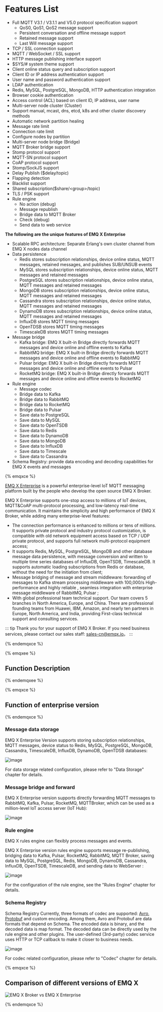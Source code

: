 # Features List

- Full MQTT V3.1 / V3.1.1 and V5.0 protocol specification support
  - QoS0, QoS1, QoS2 message support
  - Persistent conversation and offline message support
  - Retained message support
  - Last Will message support
- TCP / SSL connection support
- MQTT / WebSocket / SSL support
- HTTP message publishing interface support
- $SYS/\# system theme support
- Client online status query and subscription support
- Client ID or IP address authentication support
- User name and password authentication support
- LDAP authentication
- Redis, MySQL, PostgreSQL, MongoDB, HTTP authentication integration
- Browser cookie authentication
- Access control (ACL) based on client ID, IP address, user name
- Multi-server node cluster (Cluster)
- Support manual, mcast, dns, etcd, k8s and other cluster discovery methods
- Automatic network partition healing
- Message rate limit
- Connection rate limit
- Configure nodes by partition
- Multi-server node bridge (Bridge)
- MQTT Broker bridge support
- Stomp protocol support
- MQTT-SN protocol support
- CoAP protocol support
- Stomp/SockJS support
- Delay Publish ($delay/topic)
- Flapping detection
- Blacklist support
- Shared subscription($share/<group\>/topic)
- TLS / PSK support
- Rule engine
  - No action (debug)
  - Message republish
  - Bridge data to MQTT Broker
  - Check (debug)
  - Send data to web service

<strong class="emqxce">
The following are the unique features of EMQ X Enterprise
</strong>

- Scalable RPC architecture: Separate Erlang's own cluster channel from EMQ X nodes data channel
- Data persistence
  - Redis stores subscription relationships, device online status, MQTT messages, retained messages, and publishes SUB/UNSUB events
  - MySQL stores subscription relationships, device online status, MQTT messages and retained messages
  - PostgreSQL  stores subscription relationships, device online status, MQTT messages and retained messages
  - MongoDB  stores subscription relationships, device online status, MQTT messages and retained messages
  - Cassandra  stores subscription relationships, device online status, MQTT messages and retained messages
  - DynamoDB  stores subscription relationships, device online status, MQTT messages and retained messages
  - InfluxDB stores MQTT timing messages
  - OpenTDSB stores MQTT timing messages
  - TimescaleDB stores MQTT timing messages
- Message bridge
  - Kafka bridge: EMQ X built-in Bridge directly forwards MQTT messages and device online and offline events to Kafka
  - RabbitMQ bridge: EMQ X built-in Bridge directly forwards MQTT messages and device online and offline events to RabbitMQ
  - Pulsar bridge: EMQ X built-in Bridge directly forwards MQTT messages and device online and offline events to Pulsar
  - RocketMQ bridge: EMQ X built-in Bridge directly forwards MQTT messages and device online and offline events to RocketMQ
- Rule engine
  - Message codec
  - Bridge data to Kafka
  - Bridge data to RabbitMQ
  - Bridge data to RocketMQ
  - Bridge data to Pulsar
  - Save data to PostgreSQL
  - Save data to MySQL
  - Save data to OpenTSDB
  - Save data to Redis
  - Save data to DynamoDB
  - Save data to MongoDB
  - Save data to InfluxDB
  - Save data to Timescale
  - Save data to Cassandra
- Schema Registry: provide data encoding and decoding capabilities for EMQ X events and messages

{% emqxce %}

[EMQ X Enterprise](https://www.emqx.com/en/products/emqx) is a powerful enterprise-level IoT MQTT messaging platform built by the people who develop the open source EMQ X Broker.

EMQ X Enterprise supports one-stop access to millions of IoT devices, MQTT&CoAP multi-protocol processing, and low-latency real-time communication. It maintains the simplicity and high performance of EMQ X Broker, while adding many enterprise-level features:

- The connection performance is enhanced to millions or tens of millions. It supports private protocol and industry protocol customization, is compatible with old network equipment access based on TCP / UDP private protocol, and supports full network multi-protocol equipment access;
- It supports Redis, MySQL, PostgreSQL, MongoDB and other database message data persistence, with message conversion and written to multiple time series databases of InfluxDB, OpenTSDB, TimescaleDB. It supports automatic loading subscriptions from Redis or database, without the need for the initiation from client;
- Message bridging of message and stream middleware: forwarding of messages to Kafka stream processing middleware with 100,000/s High-performance and highly reliable , seamless integration with enterprise message middleware of RabbitMQ, Pulsar ;
- With global professional team technical support. Our team covers 5 branches in North America, Europe, and China. There are professional founding teams from Huawei, IBM, Amazon, and nearly ten partners in Europe, North America, and India, providing First-class technical support and consulting services.

::: tip
Thank you for your support of EMQ X Broker. If you need business services, please contact our sales staff: sales-cn@emqx.io。
:::

{% endemqxce %}

{% emqxee %}

## Function Description

{% endemqxee %}


{% emqxce %}

## Function of enterprise version

{% endemqxce %}

### Message data storage

EMQ X Enterprise Version supports storing subscription relationships, MQTT messages, device status to Redis, MySQL, PostgreSQL, MongoDB, Cassandra, TimescaleDB, InfluxDB, DynamoDB, OpenTDSB databases:

![image](./assets/overview_4.png)

For data storage related configuration, please refer to "Data Storage" chapter for details.

### Message bridge and forward

EMQ X Enterprise version supports directly forwarding MQTT messages to RabbitMQ, Kafka, Pulsar, RocketMQ, MQTTBroker, which can be used as a million-level IoT access server (IoT Hub):

![image](./assets/overview_5.png)

### Rule engine

EMQ X rules engine can flexibly process messages and events.

EMQ X Enterprise version rules engine supports message re-publishing, bridging data to Kafka, Pulsar, RocketMQ, RabbitMQ, MQTT Broker, saving data to MySQL, PostgreSQL, Redis, MongoDB, DynamoDB, Cassandra, InfluxDB, OpenTSDB, TimescaleDB, and sending data to WebServer :

![image](./assets/overview_6.png)

For the configuration of the rule engine, see the "Rules Engine" chapter for details.

### Schema Registry

Schema Registry
Currently, three formats of codec are supported: [Avro](https://avro.apache.org), [Protobuf](https://developers.google.com/protocol-buffers/) and custom encoding. Among them, Avro and Protobuf are data formats that depend on Schema. The encoded data is binary, and the decoded data is map format. The decoded data can be directly used by the rule engine and other plugins. The user-defined (3rd-party) codec service uses HTTP or TCP callback to make it closer to business needs.

![image](./assets/overview_7.png)

For codec related configuration, please refer to "Codec" chapter for details.


{% emqxce %}

## Comparison of different versions of EMQ X

![EMQ X Broker vs EMQ X Enterprise](./assets/3441587031341_.pic_hd.jpg)

{% endemqxce %}
